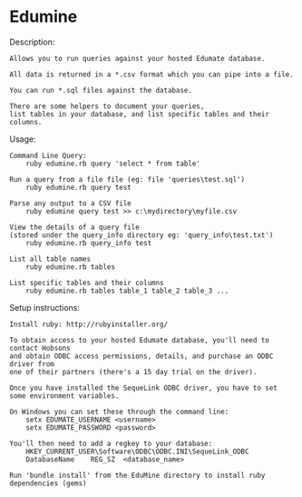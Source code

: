 
Edumine
=======

Description: 

	Allows you to run queries against your hosted Edumate database.
	
	All data is returned in a *.csv format which you can pipe into a file.
	
	You can run *.sql files against the database.
	
	There are some helpers to document your queries, 
	list tables in your database, and list specific tables and their columns.

Usage:

	Command Line Query:
		ruby edumine.rb query 'select * from table'

	Run a query from a file file (eg: file 'queries\test.sql')
		ruby edumine.rb query test
		
	Parse any output to a CSV file
		ruby edumine query test >> c:\mydirectory\myfile.csv
		
	View the details of a query file 
	(stored under the query_info directory eg: 'query_info\test.txt')
		ruby edumine.rb query_info test
	
	List all table names
		ruby edumine.rb tables
		
	List specific tables and their columns
		ruby edumine.rb tables table_1 table_2 table_3 ...
		
Setup instructions:

	Install ruby: http://rubyinstaller.org/

	To obtain access to your hosted Edumate database, you'll need to contact Hobsons 
	and obtain ODBC access permissions, details, and purchase an ODBC driver from 
	one of their partners (there's a 15 day trial on the driver).
	
	Once you have installed the SequeLink ODBC driver, you have to set 
	some environment variables.
	
	On Windows you can set these through the command line:
		setx EDUMATE_USERNAME <username>
		setx EDUMATE_PASSWORD <password>
		
	You'll then need to add a regkey to your database:
		HKEY_CURRENT_USER\Software\ODBC\ODBC.INI\SequeLink_ODBC
		DatabaseName	REG_SZ	<database_name>
		
	Run 'bundle install' from the EduMine directory to install ruby dependencies (gems)